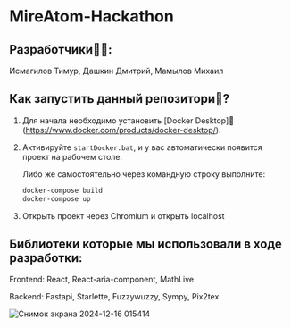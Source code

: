 # MireAtom-Hackathon

## Разработчики👩‍💻: 
Исмагилов Тимур, Дашкин Дмитрий, Мамылов Михаил

## Как запустить данный репозитори📃?

1. Для начала необходимо установить [Docker Desktop]🐳(https://www.docker.com/products/docker-desktop/).

2. Активируйте `startDocker.bat`, и у вас автоматически появится проект на рабочем столе.

   Либо же самостоятельно через командную строку выполните:

   ```bash
   docker-compose build
   docker-compose up
   ```
   
3. Открыть проект через Chromium и открыть localhost

## Библиотеки которые мы использовали в ходе разработки:

Frontend: React, React-aria-component, MathLive

Backend: Fastapi, Starlette, Fuzzywuzzy, Sympy, Pix2tex

![Снимок экрана 2024-12-16 015414](https://github.com/user-attachments/assets/8f24cfcc-3ec1-428d-8b4d-f1131a9f9503)
